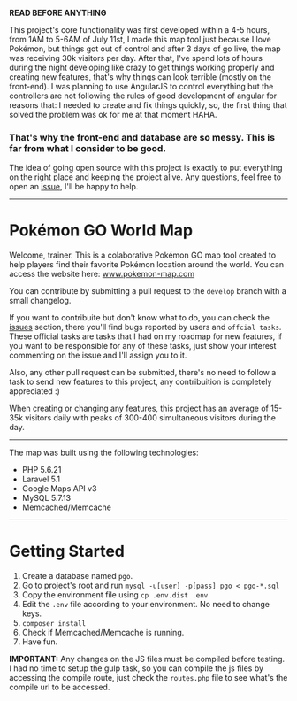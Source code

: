   **READ BEFORE ANYTHING**

This project's core functionality was first developed within a 4-5 hours, from 1AM to 5-6AM of July 11st, I made this map tool
just because I love Pokémon, but things got out of control and after 3 days of go live, the map was receiving 30k visitors per
day. After that, I've spend lots of hours during the night developing like crazy to get things working properly and creating 
new features, that's why things can look terrible (mostly on the front-end). I was planning to use AngularJS to control everything
but the controllers are not following the rules of good development of angular for reasons that: I needed to create and fix things quickly, so, the first thing that solved the problem was ok for me at that moment HAHA.

### That's why the front-end and database are so messy. This is far from what I consider to be good.

The idea of going open source with this project is exactly to put everything on the right place and keeping the project alive.
Any questions, feel free to open an [issue](https://github.com/felipefrancisco/pokemon-go-map/issues), I'll be happy to help.

---

# Pokémon GO World Map
Welcome, trainer. This is a colaborative Pokémon GO map tool created to help players find their favorite Pokémon location around the world. You can access the website here: www.pokemon-map.com

You can contribute by submitting a pull request to the `develop` branch with a small changelog.

If you want to contribuite but don't know what to do, you can check the [issues](https://github.com/felipefrancisco/pokemon-go-map/issues) section, there you'll find bugs reported by users and `offcial tasks`. These official tasks are tasks that I had on my roadmap for new features, if you want to be responsible for any of these tasks, just show your interest commenting on the issue and I'll assign you to it.

Also, any other pull request can be submitted, there's no need to follow a task to send new features to this project, any contribuition is completely appreciated :)

When creating or changing any features, this project has an average of 15-35k visitors daily with peaks of 300-400 simultaneous visitors during the day.

---

The map was built using the following technologies:
- PHP 5.6.21
- Laravel 5.1
- Google Maps API v3
- MySQL 5.7.13
- Memcached/Memcache

---

# Getting Started

1. Create a database named `pgo`.
1. Go to project's root and run `mysql -u[user] -p[pass] pgo < pgo-*.sql`
2. Copy the environment file using `cp .env.dist .env`
3. Edit the `.env` file according to your environment. No need to change keys.
4. `composer install`
5. Check if Memcached/Memcache is running.
6. Have fun.

**IMPORTANT:** Any changes on the JS files must be compiled before testing. I had no time to setup the gulp task, so you can compile the js files by accessing the compile route, just check the `routes.php` file to see what's the compile url to be accessed.
